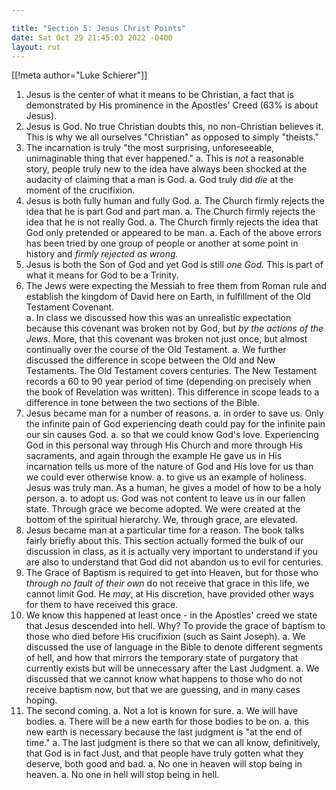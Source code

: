 ```yaml
---

title: "Section 5: Jesus Christ Points"
date: Sat Oct 29 21:45:03 2022 -0400
layout: rut
---
```


[[!meta author="Luke Schierer"]]

1. Jesus is the center of what it means to be Christian, a fact that is
   demonstrated by His prominence in the Apostles' Creed (63% is about Jesus).
1. Jesus is God.  No true Christian doubts this, no non-Christian believes it.
   This is why we all ourselves "Christian" as opposed to simply "theists."
1. The incarnation is truly "the most surprising, unforeseeable, unimaginable
   thing that ever happened."
   a. This is *not* a reasonable story, people truly new to the idea have always
      been shocked at the audacity of claiming that a man is God. 
   a. God truly did *die* at the moment of the crucifixion. 
1. Jesus is both fully human and fully God. 
   a. The Church firmly rejects the idea that he is part God and part man.
   a. The Church firmly rejects the idea that he is not really God.
   a. The Church firmly rejects the idea that God only pretended or appeared to
      be man.
   a. Each of the above errors has been tried by one group of people or another
      at some point in history and *firmly rejected as wrong.*
1. Jesus is both the Son of God and yet God is still *one God.*  This is part of
   what it means for God to be a Trinity.
1. The Jews were expecting the Messiah to free them from Roman rule and
   establish the kingdom of David here on Earth, in fulfillment of the Old
   Testament Covenant.  
   a. In class we discussed how this was an unrealistic expectation because this
      covenant was broken not by God, but *by the actions of the Jews.* More,
      that this covenant was broken not just once, but almost continually over
      the course of the Old Testament.
   a. We further discussed the difference in scope between the Old and New
      Testaments.  The Old Testament covers centuries.  The New Testament
      records a 60 to 90 year period of time (depending on precisely when the
      book of Revelation was written).  This difference in scope leads to a
      difference in tone between the two sections of the Bible.
1. Jesus became man for a number of reasons.
   a. in order to save us.  Only the infinite pain of God experiencing death
      could pay for the infinite pain our sin causes God.
   a. so that we could know God's love.  Experiencing God in this personal way
      through His Church and more through His sacraments, and again through the
      example He gave us in His incarnation tells us more of the nature of God
      and His love for us than we could ever otherwise know.
   a. to give us an example of holiness.  Jesus was truly man.  As a human, he
      gives a model of how to be a holy person.
   a. to adopt us.  God was not content to leave us in our fallen state.
      Through grace we become adopted.  We were created at the bottom of the
      spiritual hierarchy.  We, through grace, are elevated. 
1. Jesus became man at a particular time for a reason. 
   The book talks fairly briefly about this.  This section actually formed the
   bulk of our discussion in class, as it is actually very important to
   understand if you are also to understand that God did not abandon us to evil
   for centuries.
1. The Grace of Baptism is required to get into Heaven, but for those who
   *through no fault of their own* do not receive that grace in this life, we
   cannot limit God.  He *may*, at His discretion, have provided other ways for
   them to have received this grace.  
1. We know this happened at least once - in the Apostles' creed we state that
   Jesus descended into hell.  Why? To provide the grace of baptism to those who
   died before His crucifixion (such as Saint Joseph). 
   a. We discussed the use of language in the Bible to denote different
      segments of hell, and how that mirrors the temporary state of purgatory
      that currently exists but will be unnecessary after the Last Judgment.
   a. We discussed that we cannot know what happens to those who do not receive
      baptism now, but that we are guessing, and in many cases hoping. 
1. The second coming.
   a. Not a lot is known for sure.
   a. We will have bodies.
   a. There will be a new earth for those bodies to be on.
   a. this new earth is necessary because the last judgment is "at the end of
      time."
   a. The last judgment is there so that we can all know, definitively, that
      God is in fact Just, and that people have truly gotten what they deserve,
      both good and bad. 
   a. No one in heaven will stop being in heaven.
   a. No one in hell will stop being in hell.
